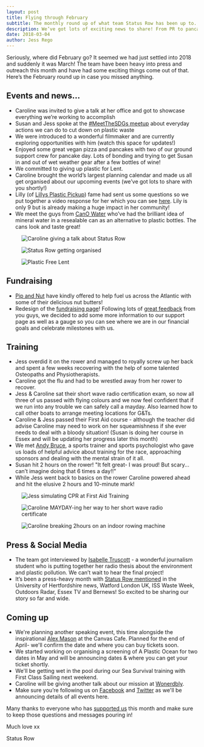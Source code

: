 ```yaml
---
layout: post
title: Flying through February
subtitle: The monthly round up of what team Status Row has been up to.
description: We’ve got lots of exciting news to share! From PR to pancakes, keep up to date with all the developments and achievements of the team.
date: 2018-03-04
author: Jess Rego
---
```

[facebook]: https://www.facebook.com/statusrow/
[twitter]: https://twitter.com/StatusRow
[lilly]: https://www.facebook.com/lillysplasticpickup/
[lillyvid]: https://www.youtube.com/watch?v=xSTD6vxBcXQ&t=158s
[andy]: http://www.statusrow.com/2018/03/01/meeting-andy-bruce.html
[izzy]: https://twitter.com/izzyann16
[press]: http://www.statusrow.com/press/
[support]: http://www.statusrow.com/support/
[feedback]: http://www.statusrow.com/2018/03/03/taking-off.html
[wonderbly]: https://www.wonderbly.com/
[canowater]: https://www.canowater.com/
[pipandnut]: https://www.pipandnut.com/
[alex]: https://masonalexandra.com/author/masonalexandra/

Seriously, where did February go? It seemed we had just settled into 2018 and suddenly it was March! The team have been heavy into press and outreach this month and have had some exciting things come out of that. Here’s the February round up in case you missed anything.

## Events and news...

* Caroline was invited to give a talk at her office and got to showcase everything we’re working to accomplish
* Susan and Jess spoke at the <a href="{{ baseurl }}/2018/03/02/sustainability-development-goals-network-talk.html">#MeetTheSDGs meetup</a> about everyday actions we can do to cut down on plastic waste
* We were introduced to a wonderful filmmaker and are currently exploring opportunities with him (watch this space for updates!)
* Enjoyed some great vegan pizza and pancakes with two of our ground support crew for pancake day. Lots of bonding and trying to get Susan in and out of wet weather gear after a few bottles of wine!
* We committed to giving up plastic for Lent.
* Caroline brought the world’s largest planning calendar and made us all get organised about our upcoming events (we’ve got lots to share with you shortly!)
* Lilly (of [Lillys Plastic Pickup][lilly]) fame had sent us some questions so we put together a video response for her which you can see [here][lillyvid]. Lily is only 9 but is already making a huge impact in her community!
* We meet the guys from [CanO Water][canowater] who’ve had the brilliant idea of mineral water in a resealable can as an alternative to plastic bottles. The cans look and taste great!

<div class="Blog__Post--image_3-col row">
  <div class="col-xs-12 col-sm-4">
    <figure>
      <img class="Blog__Post--image" alt="Caroline giving a talk about Status Row" src="/assets/images/blogs/feb_roundup/speaking_event.jpg" />
    </figure>
  </div>
  <div class="col-xs-12 col-sm-4">
    <figure>
      <img class="Blog__Post--image" alt="Status Row getting organised" src="/assets/images/blogs/feb_roundup/getting_organised.jpg" />
  </figure>
  </div>
  <div class="col-xs-12 col-sm-4">
    <figure>
      <img class="Blog__Post--image" alt="Plastic Free Lent" src="/assets/images/blogs/feb_roundup/plastic_free_lent.jpg" />
  </figure>
  </div>
</div>


## Fundraising
* [Pip and Nut][pipandnut] have kindly offered to help fuel us across the Atlantic with some of their delicious nut butters!
* Redesign of the [fundraising page][support]! Following lots of [great feedback][feedback] from you guys, we decided to add some more information to our support page as well as a gauge so you can see where we are in our financial goals and celebrate milestones with us.

## Training
* Jess overdid it on the rower and managed to royally screw up her back and spent a few weeks recovering with the help of some talented Osteopaths and Physiotherapists.
* Caroline got the flu and had to be wrestled away from her rower to recover.
* Jess & Caroline sat their short wave radio certification exam, so now all three of us passed with flying colours and we now feel confident that if we run into any trouble we can safely call a mayday. Also learned how to call other boats to arrange meeting locations for G&Ts.
* Caroline & Jess passed their First Aid course - although the teacher did advise Caroline may need to work on her squeamishness if she ever needs to deal with a bloody situation! (Susan is doing her course in Essex and will be updating her progress later this month)
* We met [Andy Bruce][andy], a sports trainer and sports psychologist who gave us loads of helpful advice about training for the race, approaching sponsors and dealing with the mental strain of it all.
* Susan hit 2 hours on the rower! "It felt great- I was proud! But scary... can’t imagine doing that 6 times a day!!"
* While Jess went back to basics on the rower Caroline powered ahead and hit the elusive 2 hours and 10-minute mark!

<div class="Blog__Post--image_3-col row">
  <div class="col-xs-12 col-sm-4">
    <figure>
      <img class="Blog__Post--image" alt="Jess simulating CPR at First Aid Training" src="/assets/images/blogs/feb_roundup/first_aid_training.jpg" />
    </figure>
  </div>
  <div class="col-xs-12 col-sm-4">
    <figure>
      <img class="Blog__Post--image" alt="Caroline MAYDAY-ing her way to her short wave radio certificate" src="/assets/images/blogs/feb_roundup/radio_exam.JPG" />
  </figure>
  </div>
  <div class="col-xs-12 col-sm-4">
    <figure>
      <img class="Blog__Post--image" alt="Caroline breaking 2hours on an indoor rowing machine" src="/assets/images/blogs/feb_roundup/breaking_2hrs.jpg" />
  </figure>
  </div>
</div>

## Press & Social Media
* The team got interviewed by [Isabelle Truscott][izzy] - a wonderful journalism student who is putting together her radio thesis about the environment and plastic pollution. We can’t wait to hear the final project!
* It’s been a press-heavy month with [Status Row mentioned][press] in the University of Hertfordshire news, Watford London UK, ISS Waste Week, Outdoors Radar, Essex TV and Bernews! So excited to be sharing our story so far and wide.

## Coming up
* We're planning another speaking event, this time alongside the inspirational [Alex Mason][alex] at the Canvas Cafe. Planned for the end of April- we'll confirm the date and where you can buy tickets soon.
* We started working on organising a screening of A Plastic Ocean for two dates in May and will be announcing dates & where you can get your ticket shortly.
* We'll be getting wet in the pool during our Sea Survival training with First Class Sailing next weekend.
* Caroline will be giving another talk about our mission at [Wonerdbly][wonderbly].
* Make sure you’re following us on [Facebook][facebook] and [Twitter][twitter] as we'll be announcing details of all events here.


Many thanks to everyone who has [supported us][support] this month and make sure to keep those questions and messages pouring in!

Much love xx

Status Row
